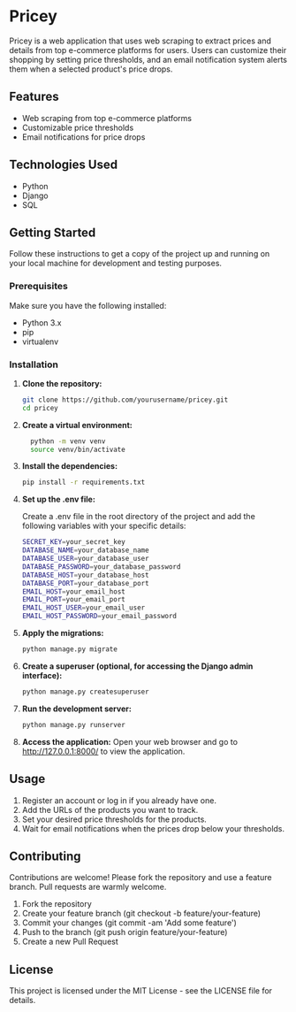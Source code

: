 # Pricey

Pricey is a web application that uses web scraping to extract prices and details from top e-commerce platforms for users. Users can customize their shopping by setting price thresholds, and an email notification system alerts them when a selected product's price drops.

## Features

- Web scraping from top e-commerce platforms
- Customizable price thresholds
- Email notifications for price drops

## Technologies Used

- Python
- Django
- SQL

## Getting Started

Follow these instructions to get a copy of the project up and running on your local machine for development and testing purposes.

### Prerequisites

Make sure you have the following installed:

- Python 3.x
- pip
- virtualenv

### Installation

1. **Clone the repository:**

   ```bash
   git clone https://github.com/yourusername/pricey.git
   cd pricey
   
2. **Create a virtual environment:**

   ```bash
     python -m venv venv
     source venv/bin/activate  
   
3. **Install the dependencies:**

   ```bash 
   pip install -r requirements.txt

4. **Set up the .env file:**

   Create a .env file in the root directory of the project and add the following variables with your specific details:

   ```bash 
   SECRET_KEY=your_secret_key
   DATABASE_NAME=your_database_name
   DATABASE_USER=your_database_user
   DATABASE_PASSWORD=your_database_password
   DATABASE_HOST=your_database_host
   DATABASE_PORT=your_database_port
   EMAIL_HOST=your_email_host
   EMAIL_PORT=your_email_port
   EMAIL_HOST_USER=your_email_user
   EMAIL_HOST_PASSWORD=your_email_password
   
5. **Apply the migrations:**

   ```bash
   python manage.py migrate

6. **Create a superuser (optional, for accessing the Django admin interface):**

   ```bash
   python manage.py createsuperuser

7. **Run the development server:**

   ```bash
   python manage.py runserver

8. **Access the application:**
Open your web browser and go to http://127.0.0.1:8000/ to view the application.

## Usage

1.	Register an account or log in if you already have one.
2.	Add the URLs of the products you want to track.
3.	Set your desired price thresholds for the products.
4.	Wait for email notifications when the prices drop below your thresholds.

## Contributing

Contributions are welcome! Please fork the repository and use a feature branch. Pull requests are warmly welcome.

1.	Fork the repository
2.	Create your feature branch (git checkout -b feature/your-feature)
3.	Commit your changes (git commit -am 'Add some feature')
4.	Push to the branch (git push origin feature/your-feature)
5.	Create a new Pull Request
	
## License   

This project is licensed under the MIT License - see the LICENSE file for details.
